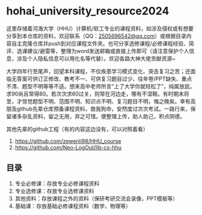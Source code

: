 # hohai_university_resource2024
这里存储着河海大学（HHU）计算机/软工专业的课程资料，如涉及侵权或有想要分享到本仓库的资料，欢迎联系（QQ：2505696542@qq.com）或根据目录内容自主克隆仓库并push到对应课程文件夹。也可分享选修课程/必修课程经验、简评、选课建议/避雷等，整理为word发送邮箱或直接上传即可（请注意保护个人信息，涉及个人隐私信息可以用化名等代替）。欢迎各路大神大佬贡献资源~

大学四年行至尾声，回望本科课程，不仅疾患学习模式变化、突击复习之苦；还面临无答案可供订正修改、教考不一、可供复习题目过少、往年卷/PPT缺失、重点不清、题型不明等等不适。想来高中老师所言“上了大学你就轻松了”，纯属放屁。求90尚且常得80。若次次求60过关，则常在河边走，哪有不湿鞋。有时期末将至，才惊觉题型不明、范围不明、知识点不明、复习题目不明，悔之晚矣。幸有高朋及github先辈仓库预备课程资料，救我狗命，安然度过次次考试。一路行来，保留诸多杂乱资料，留之无用，弃之可惜。便整理上传，助人助己，积点阴德。

其他先辈的github工程（有的内容这边没有，可以对照着看）
1. <https://github.com/zewenli98/HHU_course>
2. <https://github.com/Neo-LogOut/lib-cs-hhu>


## 目录

1. 专业必修课：存放专业必修课程资料
2. 专业选修课：存放专业选修课资料
3. 其他资料：存放课程之外的资料（保研考研交流会录像，PPT模板等）
4. 基础课：存放基础必修课程资料（数学，物理等）
